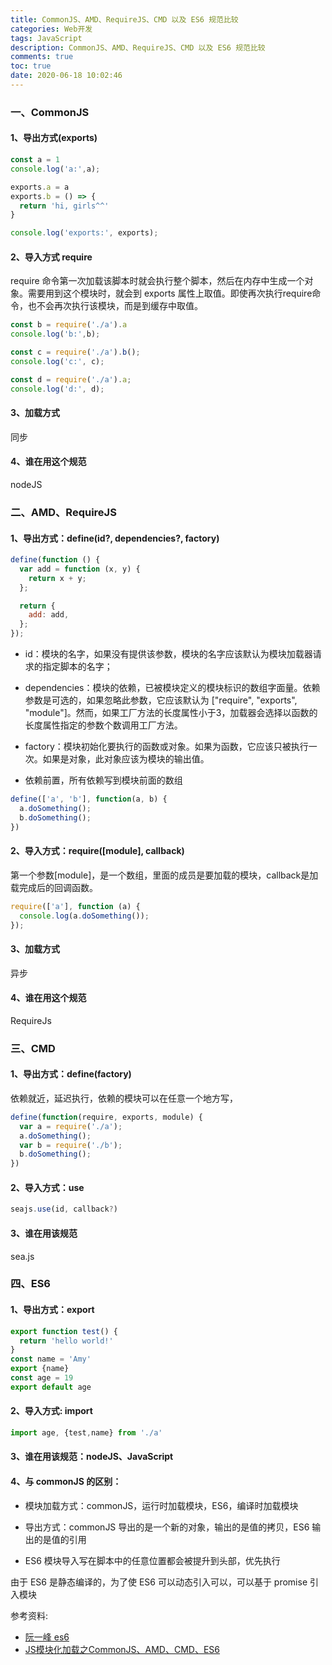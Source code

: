 ```yaml
---
title: CommonJS、AMD、RequireJS、CMD 以及 ES6 规范比较
categories: Web开发
tags: JavaScript
description: CommonJS、AMD、RequireJS、CMD 以及 ES6 规范比较
comments: true
toc: true
date: 2020-06-18 10:02:46
---
```

### 一、CommonJS

#### 1、导出方式(exports)

```js
const a = 1
console.log('a:',a);

exports.a = a
exports.b = () => {
  return 'hi, girls^^'
}

console.log('exports:', exports);
```

#### 2、导入方式 require

require 命令第一次加载该脚本时就会执行整个脚本，然后在内存中生成一个对象。需要用到这个模块时，就会到 exports 属性上取值。即使再次执行require命令，也不会再次执行该模块，而是到缓存中取值。

```js
const b = require('./a').a
console.log('b:',b);

const c = require('./a').b();
console.log('c:', c);

const d = require('./a').a;
console.log('d:', d);
```

#### 3、加载方式

同步

#### 4、谁在用这个规范

nodeJS

### 二、AMD、RequireJS

#### 1、导出方式：define(id?, dependencies?, factory)

  ```js
  define(function () {
    var add = function (x, y) {
      return x + y;
    };

    return {
      add: add,
    };
  });

  ```

  - id：模块的名字，如果没有提供该参数，模块的名字应该默认为模块加载器请求的指定脚本的名字；

  - dependencies：模块的依赖，已被模块定义的模块标识的数组字面量。依赖参数是可选的，如果忽略此参数，它应该默认为 ["require", "exports", "module"]。然而，如果工厂方法的长度属性小于3，加载器会选择以函数的长度属性指定的参数个数调用工厂方法。
  
  - factory：模块初始化要执行的函数或对象。如果为函数，它应该只被执行一次。如果是对象，此对象应该为模块的输出值。

  - 依赖前置，所有依赖写到模块前面的数组

  ```js
  define(['a', 'b'], function(a, b) {
    a.doSomething();
    b.doSomething();
  })
  ```

#### 2、导入方式：require([module], callback)

第一个参数[module]，是一个数组，里面的成员是要加载的模块，callback是加载完成后的回调函数。

```js
require(['a'], function (a) {
  console.log(a.doSomething());
});
```

#### 3、加载方式

异步

#### 4、谁在用这个规范

RequireJs

### 三、CMD

#### 1、导出方式：define(factory)

依赖就近，延迟执行，依赖的模块可以在任意一个地方写，

```js
define(function(require, exports, module) {
  var a = require('./a');
  a.doSomething();
  var b = require('./b');
  b.doSomething();
})
```

#### 2、导入方式：use

```js
seajs.use(id, callback?)
```

#### 3、谁在用该规范

sea.js

### 四、ES6

#### 1、导出方式：export

```js
export function test() {
  return 'hello world!'
}
const name = 'Amy'
export {name}
const age = 19
export default age
```

#### 2、导入方式: import

```js
import age, {test,name} from './a'
```

#### 3、谁在用该规范：nodeJS、JavaScript

#### 4、与 commonJS 的区别：

-  模块加载方式：commonJS，运行时加载模块，ES6，编译时加载模块
  
- 导出方式：commonJS 导出的是一个新的对象，输出的是值的拷贝，ES6 输出的是值的引用
  
- ES6 模块导入写在脚本中的任意位置都会被提升到头部，优先执行

由于 ES6 是静态编译的，为了使 ES6 可以动态引入可以，可以基于 promise 引入模块


参考资料:

- [阮一峰 es6](https://es6.ruanyifeng.com/#docs/module)
- [JS模块化加载之CommonJS、AMD、CMD、ES6](https://zhuanlan.zhihu.com/p/41231046)
